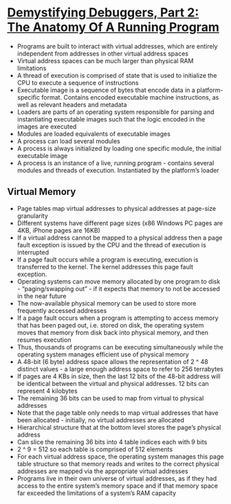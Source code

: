 # [Demystifying Debuggers, Part 2: The Anatomy Of A Running Program](https://www.rfleury.com/p/demystifying-debuggers-part-2-the)

* Programs are built to interact with virtual addresses, which are entirely independent from addresses in other virtual address spaces
* Virtual address spaces can be much larger than physical RAM limitations
* A thread of execution is comprised of state that is used to initialize the CPU to execute a sequence of instructions
* Executable image is a sequence of bytes that encode data in a platform-specific format. Contains encoded executable machine instructions, as well as relevant headers and metadata
* Loaders are parts of an operating system responsible for parsing and instantiating executable images such that the logic encoded in the images are executed
* Modules are loaded equivalents of executable images
* A process can load several modules
* A process is always initialized by loading one specific module, the initial executable image
* A process is an instance of a live, running program - contains several modules and threads of execution. Instantiated by the platform’s loader

## Virtual Memory
* Page tables map virtual addresses to physical addresses at page-size granularity
* Different systems have different page sizes (x86 Windows PC pages are 4KB, iPhone pages are 16KB)
* If a virtual address cannot be mapped to a physical address then a page fault exception is issued by the CPU and the thread of execution is interrupted
* If a page fault occurs while a program is executing, execution is transferred to the kernel. The kernel addresses this page fault exception.
* Operating systems can move memory allocated by one program to disk - “paging/swapping out” - if it expects that memory to not be accessed in the near future
* The now-available physical memory can be used to store more frequently accessed addresses
* If a page fault occurs when a program is attempting to access memory that has been paged out, i.e. stored on disk, the operating system moves that memory from disk back into physical memory, and then resumes execution
* Thus, thousands of programs can be executing simultaneously while the operating system manages efficient use of physical memory
* A 48-bit (6 byte) address space allows the representation of 2 ^ 48 distinct values - a large enough address space to refer to 256 terrabytes
* If pages are 4 KBs in size, then the last 12 bits of the 48-bit address will be identical between the virtual and physical addresses. 12 bits can represent 4 kilobytes
* The remaining 36 bits can be used to map from virtual to physical addresses
* Note that the page table only needs to map virtual addresses that have been allocated - initially, no virtual addresses are allocated
* Hierarchical structure that at the bottom level stores the page’s physical address
* Can slice the remaining 36 bits into 4 table indices each with 9 bits
* 2 ^ 9 = 512 so each table is comprised of 512 elements
* For each virtual address space, the operating system manages this page table structure so that memory reads and writes to the correct physical addresses are mapped via the appropriate virtual addresses
* Programs live in their own universe of virtual addresses, as if they had access to the entire system’s memory space and if that memory space far exceeded the limitations of a system’s RAM capacity
